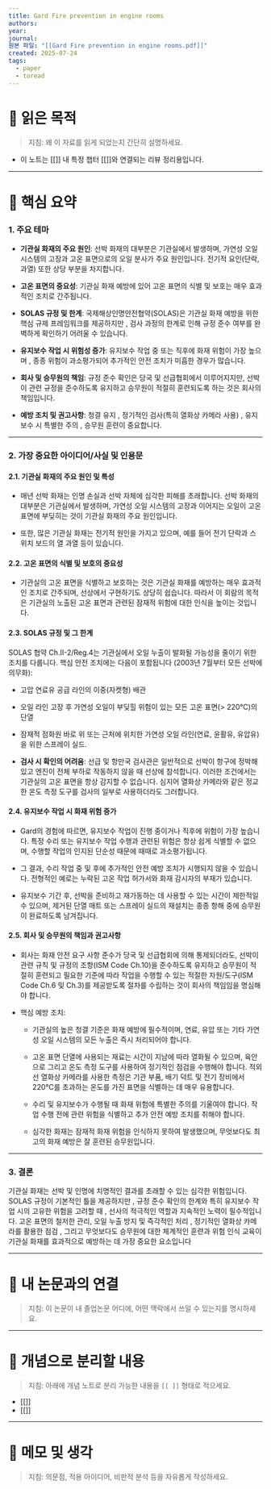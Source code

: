 ```yaml
---
title: Gard Fire prevention in engine rooms
authors: 
year: 
journal: 
원본 파일: "[[Gard Fire prevention in engine rooms.pdf]]"
created: 2025-07-24
tags:
  - paper
  - toread
---
```

# 🎯 읽은 목적  
> 지침: 왜 이 자료를 읽게 되었는지 간단히 설명하세요.

- 이 노트는 [[]] 내 특정 챕터 [[]]와 연결되는 리뷰 정리용입니다.  
---

# 🧩 핵심 요약  

### 1. 주요 테마

- **기관실 화재의 주요 원인**: 선박 화재의 대부분은 기관실에서 발생하며, 가연성 오일 시스템의 고장과 고온 표면으로의 오일 분사가 주요 원인입니다. 전기적 요인(단락, 과열) 또한 상당 부분을 차지합니다.
    
- **고온 표면의 중요성**: 기관실 화재 예방에 있어 고온 표면의 식별 및 보호는 매우 효과적인 조치로 간주됩니다.
    
- **SOLAS 규정 및 한계**: 국제해상인명안전협약(SOLAS)은 기관실 화재 예방을 위한 핵심 규제 프레임워크를 제공하지만 , 검사 과정의 한계로 인해 규정 준수 여부를 완벽하게 확인하기 어려울 수 있습니다.
    
- **유지보수 작업 시 위험성 증가**: 유지보수 작업 중 또는 직후에 화재 위험이 가장 높으며 , 종종 위험이 과소평가되어 추가적인 안전 조치가 미흡한 경우가 많습니다.
    
- **회사 및 승무원의 책임**: 규정 준수 확인은 당국 및 선급협회에서 이루어지지만, 선박이 관련 규정을 준수하도록 유지하고 승무원이 적절히 훈련되도록 하는 것은 회사의 책임입니다.
    
- **예방 조치 및 권고사항**: 청결 유지 , 정기적인 검사(특히 열화상 카메라 사용) , 유지보수 시 특별한 주의 , 승무원 훈련이 중요합니다.
    

---

### 2. 가장 중요한 아이디어/사실 및 인용문

#### 2.1. 기관실 화재의 주요 원인 및 특성

- 매년 선박 화재는 인명 손실과 선박 자체에 심각한 피해를 초래합니다. 선박 화재의 대부분은 기관실에서 발생하며, 가연성 오일 시스템의 고장과 이어지는 오일이 고온 표면에 부딪히는 것이 기관실 화재의 주요 원인입니다.
    
- 또한, 많은 기관실 화재는 전기적 원인을 가지고 있으며, 예를 들어 전기 단락과 스위치 보드의 열 과열 등이 있습니다.
    

#### 2.2. 고온 표면의 식별 및 보호의 중요성

- 기관실의 고온 표면을 식별하고 보호하는 것은 기관실 화재를 예방하는 매우 효과적인 조치로 간주되며, 선상에서 구현하기도 상당히 쉽습니다. 따라서 이 회람의 목적은 기관실의 노출된 고온 표면과 관련된 잠재적 위험에 대한 인식을 높이는 것입니다.
    

#### 2.3. SOLAS 규정 및 그 한계

SOLAS 협약 Ch.II-2/Reg.4는 기관실에서 오일 누출이 발화될 가능성을 줄이기 위한 조치를 다룹니다. 핵심 안전 조치에는 다음이 포함됩니다 (2003년 7월부터 모든 선박에 의무화):

- 고압 연료유 공급 라인의 이중(자켓형) 배관
    
- 오일 라인 고장 후 가연성 오일이 부딪힐 위험이 있는 모든 고온 표면(> 220℃)의 단열
    
- 잠재적 점화원 바로 위 또는 근처에 위치한 가연성 오일 라인(연료, 윤활유, 유압유)을 위한 스프레이 실드.
    
- **검사 시 확인의 어려움**: 선급 및 항만국 검사관은 일반적으로 선박이 항구에 정박해 있고 엔진이 전체 부하로 작동하지 않을 때 선상에 참석합니다. 이러한 조건에서는 기관실의 고온 표면을 항상 감지할 수 없습니다. 심지어 열화상 카메라와 같은 정교한 온도 측정 도구를 검사의 일부로 사용하더라도 그러합니다.
    

#### 2.4. 유지보수 작업 시 화재 위험 증가

- Gard의 경험에 따르면, 유지보수 작업이 진행 중이거나 직후에 위험이 가장 높습니다. 특정 수리 또는 유지보수 작업 수행과 관련된 위험은 항상 쉽게 식별할 수 없으며, 수행할 작업의 인지된 단순성 때문에 때때로 과소평가됩니다.
    
- 그 결과, 수리 작업 중 및 후에 추가적인 안전 예방 조치가 시행되지 않을 수 있습니다. 전형적인 예로는 누락된 고온 작업 허가서와 화재 감시자의 부재가 있습니다.
    
- 유지보수 기간 후, 선박을 준비하고 재가동하는 데 사용할 수 있는 시간이 제한적일 수 있으며, 제거된 단열 매트 또는 스프레이 실드의 재설치는 종종 항해 중에 승무원이 완료하도록 남겨집니다.
    

#### 2.5. 회사 및 승무원의 책임과 권고사항

- 회사는 화재 안전 요구 사항 준수가 당국 및 선급협회에 의해 통제되더라도, 선박이 관련 규칙 및 규정의 조항(ISM Code Ch.10)을 준수하도록 유지하고 승무원이 적절히 훈련되고 필요한 기준에 따라 작업을 수행할 수 있는 적절한 자원/도구(ISM Code Ch.6 및 Ch.3)를 제공받도록 절차를 수립하는 것이 회사의 책임임을 명심해야 합니다.
    
- 핵심 예방 조치:
    
    - 기관실의 높은 청결 기준은 화재 예방에 필수적이며, 연료, 유압 또는 기타 가연성 오일 시스템의 모든 누출은 즉시 처리되어야 합니다.
        
    - 고온 표면 단열에 사용되는 재료는 시간이 지남에 따라 열화될 수 있으며, 육안으로 그리고 온도 측정 도구를 사용하여 정기적인 점검을 수행해야 합니다. 적외선 열화상 카메라를 사용한 측정은 기관 부품, 배기 덕트 및 전기 장비에서 220℃를 초과하는 온도를 가진 표면을 식별하는 데 매우 유용합니다.
        
    - 수리 및 유지보수가 수행될 때 화재 위험에 특별한 주의를 기울여야 합니다. 작업 수행 전에 관련 위험을 식별하고 추가 안전 예방 조치를 취해야 합니다.
        
    - 심각한 화재는 잠재적 화재 위험을 인식하지 못하여 발생했으며, 무엇보다도 최고의 화재 예방은 잘 훈련된 승무원입니다.
        

---

### 3. 결론

기관실 화재는 선박 및 인명에 치명적인 결과를 초래할 수 있는 심각한 위험입니다. SOLAS 규정이 기본적인 틀을 제공하지만 , 규정 준수 확인의 한계와 특히 유지보수 작업 시의 고유한 위험을 고려할 때 , 선사의 적극적인 역할과 지속적인 노력이 필수적입니다. 고온 표면의 철저한 관리, 오일 누출 방지 및 즉각적인 처리 , 정기적인 열화상 카메라를 활용한 점검 , 그리고 무엇보다도 승무원에 대한 체계적인 훈련과 위험 인식 교육이 기관실 화재를 효과적으로 예방하는 데 가장 중요한 요소입니다












---

# 🧠 내 논문과의 연결  
> 지침: 이 논문이 내 졸업논문 어디에, 어떤 맥락에서 쓰일 수 있는지를 명시하세요.

---

# 🧩 개념으로 분리할 내용  
> 지침: 아래에 개념 노트로 분리 가능한 내용을 `[[ ]]` 형태로 적으세요.

- [[]]
- [[]]

---

# 💬 메모 및 생각  
> 지침: 의문점, 적용 아이디어, 비판적 분석 등을 자유롭게 작성하세요.
